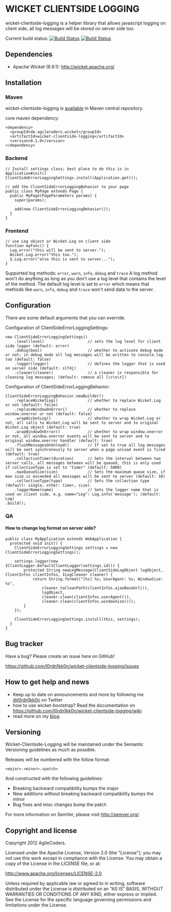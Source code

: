 # WICKET CLIENTSIDE LOGGING

wicket-clientside-logging is a helper library that allows javascript logging on client side, all log messages will be stored on server side too.

Current build status: [![Build Status](https://buildhive.cloudbees.com/job/l0rdn1kk0n/job/wicket-clientside-logging/badge/icon)](https://buildhive.cloudbees.com/job/l0rdn1kk0n/job/wicket-clientside-logging/) [![Build Status](https://travis-ci.org/l0rdn1kk0n/wicket-clientside-logging.png?branch=master)](https://travis-ci.org/l0rdn1kk0n/wicket-clientside-logging)

## Dependencies

* Apache Wicket (6.9.1): http://wicket.apache.org/

## Installation

### Maven

wicket-clientside-logging is [available](http://search.maven.org/#artifactdetails|de.agilecoders.wicket|wicket-clientside-logging|0.1.0|jar) in Maven central repository.

core maven dependency:
<pre><code>&lt;dependency&gt;
  &lt;groupId&gt;de.agilecoders.wicket&lt;/groupId&gt;
  &lt;artifactId&gt;wicket-clientside-logging&lt;/artifactId&gt;
  &lt;version&gt;0.1.0&lt;/version&gt;
&lt;/dependency&gt;
</code></pre>

### Backend

<pre><code>// Install settings class; best place to do this is in Application#init()
ClientSideErrorLoggingSettings.install(Application.get());
</code></pre>

<pre><code>// add the ClientSideErrorLoggingBehavior to your page
public class MyPage extends Page {
  public MyPage(PageParameters params) {
    super(params);

    add(new ClientSideErrorLoggingBehavior());
  }
}
</code></pre>

### Frontend

<pre><code>// use Log object or Wicket.Log on client side
function myFunc() {
  Log.error("this will be sent to server.");
  Wicket.Log.error("this too.");
  $.Log.error("also this is sent to server...");
}
</code></pre>

Supported log methods: `error`, `warn`, `info`, `debug` and `trace`
A log method won't do anything as long as you don't use a log level that contains the level of the method. The default log level is set to `error` which means that methods like `warn`, `info`, `debug` and `trace` won't send data to the server.

## Configuration

There are some default arguments that you can override.

Configuration of ClientSideErrorLoggingSettings:

	new ClientSideErrorLoggingSettings()
		.level(level)					// sets the log level for client side logger (default: error)
		.debug(bool)					// whether to activate debug mode or not; in debug mode all log messages will be written to console.log too (default: false)
		.logger(logger)					// defines the logger that is used on server side (default: slf4j)
		.cleaner(cleaner)				// a cleaner is responsible for cleaning log messages; (default: remove all [\r\n\t])

Configuration of ClientSideErrorLoggingBehavior:

	ClientSideErrorLoggingBehavior.newBuilder()
		.replaceWicketLog()				// whether to replace Wicket.Log or not (default: false)
		.replaceWindowOnError()			// whether to replace window.onerror or not (default: false)
		.wrapWicketLog()				// whether to wrap Wicket.Log or not, all calls to Wicket.Log will be sent to server and to original Wicket.Log object (default: true)
		.wrapWindowOnError()			// whether to wrap window.onerror or not, all window.onerror events will be sent to server and to original window.onerror handler (default: true)
		.flushMessagesOnUnload()		// If set to true all log messages will be sent synchronously to server when a page unload event is fired (default: true)
		.collectionTimer(duration)		// Sets the interval between two server calls, all messages between will be queued, this is only used if collectionType is set to "timer" (default: 5000)
		.maxQueueSize(size)				// Sets the maximum queue size, if max size is exceeded all messages will be sent to server (default: 10)
		.collectionType(type)			// Sets the collection type (default: single, other: timer, size)
		.loggerName(name)				// Sets the logger name that is used on client side, e.g. name="Log": Log.info('message'); (default: Log)
	.build();

### QA

#### How to change log format on server side?

<pre><code>public class MyApplication extends WebApplication {
  protected void init() {
    ClientSideErrorLoggingSettings settings = new ClientSideErrorLoggingSettings();
  
    settings.logger(new IClientLogger.DefaultClientLogger(settings.id()) {
        protected String newLogMessage(ClientSideLogObject logObject, ClientInfos clientInfos, ILogCleaner cleaner) {
            return String.format("[%s] %s; UserAgent: %s; WindowSize: %s", 
                cleaner.toCleanPath(clientInfos.ajaxBaseUrl()), 
                logObject, 
                cleaner.clean(clientInfos.userAgent()),
                cleaner.clean(clientInfos.windowSize()));
        }  
    });

    ClientSideErrorLoggingSettings.install(this, settings);
  }
}
</code></pre>

## Bug tracker

Have a bug? Please create an issue here on GitHub!

https://github.com/l0rdn1kk0n/wicket-clientside-logging/issues

## How to get help and news

* Keep up to date on announcements and more by following me [@l0rdn1kk0n](http://twitter.com/l0rdn1kk0n) on Twitter
* how to use wicket-bootstrap? Read the documentation on https://github.com/l0rdn1kk0n/wicket-clientside-logging/wiki.
* read more on my [blog](http://blog.agilecoders.de/).

## Versioning

Wicket-Clientside-Logging will be maintained under the Semantic Versioning guidelines as much as possible.

Releases will be numbered with the follow format:

`<major>.<minor>.<patch>`

And constructed with the following guidelines:

* Breaking backward compatibility bumps the major
* New additions without breaking backward compatibility bumps the minor
* Bug fixes and misc changes bump the patch

For more information on SemVer, please visit http://semver.org/.


## Copyright and license

Copyright 2012 AgileCoders.

Licensed under the Apache License, Version 2.0 (the "License");
you may not use this work except in compliance with the License.
You may obtain a copy of the License in the LICENSE file, or at:

   http://www.apache.org/licenses/LICENSE-2.0

Unless required by applicable law or agreed to in writing, software
distributed under the License is distributed on an "AS IS" BASIS,
WITHOUT WARRANTIES OR CONDITIONS OF ANY KIND, either express or implied.
See the License for the specific language governing permissions and
limitations under the License.
